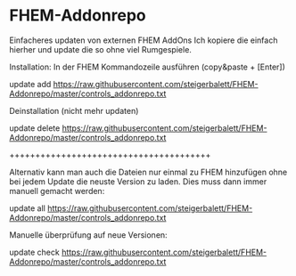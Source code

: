 # FHEM-Addonrepo
Einfacheres updaten von externen FHEM AddOns
Ich kopiere die einfach hierher und update die so ohne viel Rumgespiele.

Installation:
In der FHEM Kommandozeile ausführen (copy&paste + [Enter])

update add https://raw.githubusercontent.com/steigerbalett/FHEM-Addonrepo/master/controls_addonrepo.txt


Deinstallation (nicht mehr updaten)

update delete  https://raw.githubusercontent.com/steigerbalett/FHEM-Addonrepo/master/controls_addonrepo.txt

+++++++++++++++++++++++++++++++++++++++

Alternativ kann man auch die Dateien nur einmal zu FHEM hinzufügen ohne bei jedem Update die neuste Version zu laden. Dies muss dann immer manuell gemacht werden:

update all  https://raw.githubusercontent.com/steigerbalett/FHEM-Addonrepo/master/controls_addonrepo.txt

Manuelle überprüfung auf neue Versionen:

update check  https://raw.githubusercontent.com/steigerbalett/FHEM-Addonrepo/master/controls_addonrepo.txt
